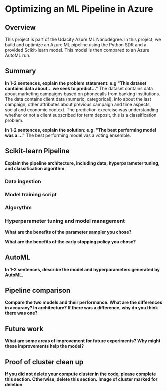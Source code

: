 # Optimizing an ML Pipeline in Azure

## Overview
This project is part of the Udacity Azure ML Nanodegree.
In this project, we build and optimize an Azure ML pipeline using the Python SDK and a provided Scikit-learn model.
This model is then compared to an Azure AutoML run.

## Summary
**In 1-2 sentences, explain the problem statement: e.g "This dataset contains data about... we seek to predict..."**
The dataset contains data about marketing campaigns based on phonecalls from banking institutions. The data contains client data (numeric, categorical), info about the last campaign, other attributes about previous campaign and time aspects, social and economic context.
The prediction excercise was understanding whether or not a client subscribed for term deposit, this is a classification problem.

**In 1-2 sentences, explain the solution: e.g. "The best performing model was a ..."**
The best performing model vas a voting ensemble.

## Scikit-learn Pipeline
**Explain the pipeline architecture, including data, hyperparameter tuning, and classification algorithm.**
### Data ingestion

### Model training script 

### Algorythm

### Hyperparameter tuning and model management

**What are the benefits of the parameter sampler you chose?**

**What are the benefits of the early stopping policy you chose?**

## AutoML
**In 1-2 sentences, describe the model and hyperparameters generated by AutoML.**

## Pipeline comparison
**Compare the two models and their performance. What are the differences in accuracy? In architecture? If there was a difference, why do you think there was one?**

## Future work
**What are some areas of improvement for future experiments? Why might these improvements help the model?**

## Proof of cluster clean up
**If you did not delete your compute cluster in the code, please complete this section. Otherwise, delete this section.**
**Image of cluster marked for deletion**
